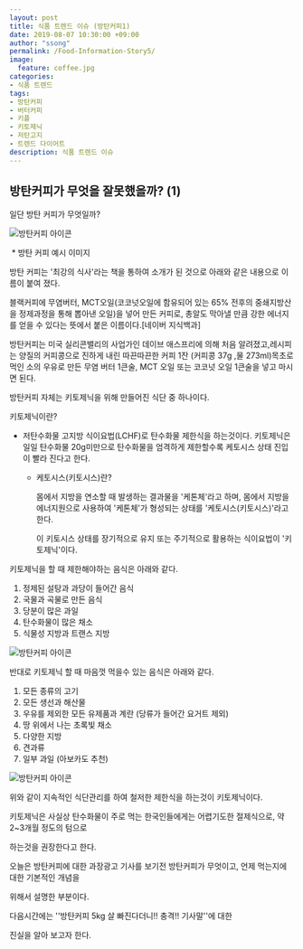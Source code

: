 ```yaml
---
layout: post
title: 식품 트렌드 이슈 (방탄커피1)
date: 2019-08-07 10:30:00 +09:00
author: "ssong"
permalink: /Food-Information-Story5/
image:
  feature: coffee.jpg
categories:
- 식품 트렌드
tags:
- 방탄커피
- 버터커피
- 키플
- 키토제닉
- 저탄고지
- 트렌드 다이어트
description: 식품 트렌드 이슈
---
```


##  방탄커피가 무엇을 잘못했을까? (1) 

 일단 방탄 커피가 무엇일까?

![방탄커피 아이콘](https://lh3.googleusercontent.com/uMNQcz1AR7XnqQZcBvo7nfCdPv-_xzbY7dpngh1ALtYoKOTazzkS_uO2WaYSJW9HhntlTAxFNvkO6JDILRXmciQ4v-cElpUn0vYUarAEIqeZWu6TUPNypA5aYCuTDbiAEFlVIJkRTvFKuq2yz8pWH4jlpfqIZ-C6ZcdwbJA-WoGxQ7yjp2-KBGEeAVzTtuRNrdMJs2FmnIiVZMkgWXbh1-u8fUoRS2UqyBzHuQTm48t_psED-Y4c8gPqAxxKhSsPFojWKXfCFKjrJLWz98xnROvgI50_EIRfN4wu8IHojwJ1Ioe8YCg2rD8r0qerKGZfCgUiteG8o-fcI1bdgByIAqQ64oylVVXV5NYTqNo4GVfLouSa_iWq5K0sWOmnuR_UG1cQP9OagW4qMgP1Dz8C8xqUceTOn9FRmDKriqOIHB5LCf00y-8pslsqsynUVv4GTBqjsNjvQ9YNiOeg8_r3XnpgHXrhtAbGOtWkuLAGOzGTcYPm_3_hm77mtx5k5PSU3J-juZmyTgWG1bW15DViBKWKRqrw-vSAE-n4P5uzt8xZncHsSHDHd71BsrBKZV1MgubZoJtQjPReRll6ujOquhyMIa0N0tSBvd3N1ks-Td1a3k-ugwi47wfFAmOjY2wSmfcCxp3gqbOclIXiqfnuUJLPCsjA8Q=w330-h220-no)

​                                                         * 방탄 커피 예시 이미지 

  방탄 커피는 '최강의 식사'라는 책을 통하여 소개가 된 것으로 아래와 같은 내용으로 이름이 붙여 졌다. 

블랙커피에 무염버터, MCT오일(코코넛오일에 함유되어 있는 65% 전후의 중쇄지방산을 정제과정을 통해 뽑아낸    오일)을 넣어 만든 커피로, 총알도 막아낼 만큼 강한 에너지를 얻을 수 있다는 뜻에서 붙은 이름이다.[네이버 지식백과]  

 방탄커피는 미국 실리콘밸리의 사업가인 데이브 애스프리에 의해 처음 알려졌고,레시피는 양질의 커피콩으로 진하게 내린 따끈따끈한 커피 1잔 (커피콩 37g ,물 273ml)목초로 먹인 소의 우유로 만든 무염 버터 1큰술, MCT 오일 또는 코코넛 오일 1큰술을 넣고 마시면 된다. 

방탄커피 자체는 키토제닉을 위해 만들어진 식단 중 하나이다. 

키토제닉이란? 

- 저탄수화물 고지방 식이요법(LCHF)로 탄수화물 제한식을 하는것이다. 키토제닉은 일일 탄수화물 20g미만으로 탄수화물을 엄격하게 제한할수록 케토시스 상태 진입이 빨라 진다고 한다. 

   *  케토시스(키토시스)란? 

      몸에서 지방을 연소할 때 발생하는 결과물을 '케톤체'라고 하며, 몸에서 지방을 에너지원으로 사용하여 '케톤체'가 형성되는 상태를 '케토시스(키토시스)'라고 한다.

      이 키토시스 상태를 장기적으로 유지 또는 주기적으로 활용하는 식이요법이 '키토제닉'이다.



키토제닉을 할 때 제한해야하는 음식은 아래와 같다.

1. 정제된 설탕과 과당이 들어간 음식
2. 국물과 곡물로 만든 음식
3. 당분이 많은 과일
4. 탄수화물이 많은 채소
5. 식물성 지방과 트랜스 지방

  ![방탄커피 아이콘](https://lh3.googleusercontent.com/nlcC5Mz0k3Zl1LUASotbN7WDd1kbYLNSmo1t3mvnVYZX4GtAoI6agO7bKmFY9tjQBUFgw98a3-3bo_bhXK-K-44WEw2uPmnF87pgvDQf7fE7_fMotFZTfKEGcN3pin5AqzjQOLmPhhtkRXmWBwYWCOgFr8gJW0mbdRhRUqoFd13mMnY8TN36skV0UyqPnorVAEW01oL0Ff15QHAXiVPKjz4kzrnIRb-pNA5xtIsuneocggJXA6z0Cx6ktsLlsGzrP4jjojlAsvwT0wILHibRN92wPWHkj-udOYTBzlmgtffC5xDC8GIGTB1ctXOnfZOil2kw4CHJqn03vVKfQKbuOhLIh6cx9mRZ6gTZTdN4CwYQDZ272w9ZyYIyiAKvymXREqRipiO_tTzgPLG3_CZR0Q0OuQ0qSx_Oej7-TjLbNxnUTsnRqCNP3PreQRa0pc4z8TIfdHzBjRBJfdqusxIWbW_EZG53FROEsGHhXBaT0xpqNoNJfF4AYODm7XcuERs4YQq1nWsWZBBpjtvo-sFPIRAnt_ts5fKlVnlaxzPcZZDFxCoRzB2z2qoohUwD3nJe9zU_wOWVnX35IU2gZl1aoVnVQpK5n_Lm2zhwPSVrIpdYW37SP188P-3WvDHFDJft95OgWQZTPPOcX7YK3Q31gDwsk2bg_g=w640-h426-no)



반대로 키토제닉 할 때 마음껏 먹을수 있는 음식은 아래와 같다. 

1. 모든 종류의 고기 
2. 모든 생선과 해산물
3. 우유를 제외한 모든 유제품과 계란 (당류가 들어간 요거트 제외)
4. 땅 위에서 나는 초록빛 채소
5. 다양한 지방
6. 견과류
7. 일부 과일 (아보카도 추천)

![방탄커피 아이콘](https://lh3.googleusercontent.com/OEkWLgY5g_gphfFvSUaeDDu7M_Lc-R6fusVzPvFBSvt4I-fsanBH0w2JZvPg00h9W3aTtC3yenkkXTMJulpTTUlUve_9srQz1fah8WiJRpMcEGhPhtV7Vcl7JJTIEsQ1edrC7eGRvo2IyGwrhVZuXfirrR4wDCzYZgZuNR6vM1TZ3xvuxp7WIhY2CM3qR52bNB4ruCTeH1HWW9IMYmvnnLgvtVspBbcPsJ-gcaTlSsECu-klttDkgzKlQuXNfLBlJF5NXuH4m19k8MOWPAgVVSJ63pqQfVPNhhB-_ZrQxGtPy017nql0u9MrUv-aafbQBPi9KltN4mOXmad9UhFvBd1WHGMOscvqtgDGMzl6gQz_-NWbYfsLzl3NQDPeTa5JXbvqRcXBjVF-oE4W8TqQasBBk9qIj3FRsVOV0SehWW7guc84mXDveB7D-shPK0yVPHI7kckve-3VjRUhpoGQZPMuCd8gEU2Mn8-pHGsOcvP-KPascPNSC4v7gCTnd7zEgYXX1ogFsdDhGBxAvRGqgjA3yCzIQwHm_x0CRCT5XlKT2mDy6DaDzhkbQFlPPoiqgzIIiekoGzzp181onvNm1VH_DnK563zk4XHTCwQtDQwNItNBOgEklT5JTUDlweRxOJ2H_BcOi0tehXnAWzTwSDHl7h-tXw=w640-h426-no)



위와 같이 지속적인 식단관리를 하여 철저한 제한식을 하는것이 키토제닉이다. 

키토제닉은 사실상 탄수화물이 주로 먹는 한국인들에게는 어렵기도한 절제식으로, 약 2~3개월 정도의 텀으로

하는것을 권장한다고 한다. 

오늘은 방탄커피에 대한 과장광고 기사를 보기전 방탄커피가 무엇이고, 언제 먹는지에 대한 기본적인 개념을 

위해서 설명한 부분이다. 



다음시간에는 ''방탄커피 5kg 살 빠진다더니!! 충격!! 기사말''에 대한 

진실을 알아 보고자 한다. 

